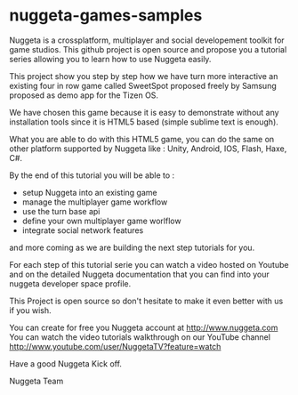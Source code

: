 nuggeta-games-samples
=====================

Nuggeta is a crossplatform, multiplayer and social developement toolkit for game studios. This github project is open source and propose you a tutorial series allowing you to learn how to use Nuggeta easily.

This project show you step by step how we have turn more interactive an existing four in row game called SweetSpot proposed freely by Samsung proposed as demo app for the Tizen OS. 

We have chosen this game because it is easy to demonstrate without any installation tools since it is HTML5 based (simple sublime text is enough). 

What you are able to do with this HTML5 game, you can do the same on other platform supported by Nuggeta like : Unity, Android, IOS, Flash, Haxe, C#. 

By the end of this tutorial you will be able to :

- setup Nuggeta into an existing game
- manage the  multiplayer game workflow
- use the turn base api
- define your own multiplayer game worlflow
- integrate social network features

and more coming as we are building the next step tutorials for you.

For each step of this tutorial serie you can watch a video hosted on Youtube and on the detailed Nuggeta documentation that you can find into your nuggeta developer space profile.

This Project is open source so don't hesitate to make it even better with us if you wish.



You can create for free you Nuggeta account at http://www.nuggeta.com
You can watch the video  tutorials walkthrough on our YouTube channel http://www.youtube.com/user/NuggetaTV?feature=watch

Have a good Nuggeta Kick off.

Nuggeta Team

